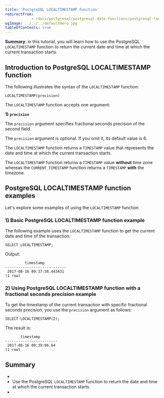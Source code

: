 ```yaml
---
title: 'PostgreSQL LOCALTIMESTAMP Function'
redirectFrom: 
            - /docs/postgresql/postgresql-date-functions/postgresql-localtimestamp/
ogImage: ../../../defaultHero.jpg
tableOfContents: true
---
```



**Summary**: in this tutorial, you will learn how to use the PostgreSQL `LOCALTIMESTAMP` function to return the current date and time at which the current transaction starts.





## Introduction to PostgreSQL LOCALTIMESTAMP function





The following illustrates the syntax of the `LOCALTIMESTAMP` function:





```
LOCALTIMESTAMP(precision)
```





The `LOCALTIMESTAMP` function accepts one argument:





**1) `precision`**





The `precision` argument specifies fractional seconds precision of the second field.





The `precision` argument is optional. If you omit it, its default value is 6.





The `LOCALTIMESTAMP` function returns a `TIMESTAMP` value that represents the date and time at which the current transaction starts.





The `LOCALTIMESTAMP` function returns a `TIMESTAMP` value **without** time zone whereas the `CURRENT_TIMESTAMP` function returns a `TIMESTAMP` **with** the timezone.





## PostgreSQL LOCALTIMESTAMP function examples





Let's explore some examples of using the `LOCALTIMESTAMP` function





### 1) Basic PostgreSQL LOCALTIMESTAMP function example





The following example uses the `LOCALTIMESTAMP` function to get the current date and time of the transaction:





```
SELECT LOCALTIMESTAMP;
```





Output:





```
         timestamp
----------------------------
 2017-08-16 09:37:38.443431
(1 row)
```





### 2) Using PostgreSQL LOCALTIMESTAMP function with a fractional seconds precision example





To get the timestamp of the current transaction with specific fractional seconds precision, you use the `precision` argument as follows:





```
SELECT LOCALTIMESTAMP(2);
```





The result is:





```
       timestamp
------------------------
 2017-08-16 09:39:06.64
(1 row)
```





## Summary





- 
- Use the PostgreSQL `LOCALTIMESTAMP` function to return the date and time at which the current transaction starts.
- 


